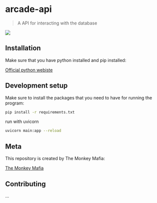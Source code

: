 # arcade-api

> A API for interacting with the database

![](header.png)

## Installation

Make sure that you have python installed and pip installed:

[Official python webiste](https://www.python.org/downloads/)

## Development setup

Make sure to install the packages that you need to have for running the program:

```sh
pip install -r requirements.txt
```

run with uvicorn

```sh
uvicorn main:app --reload
```

## Meta

This repository is created by The Monkey Mafia:

[The Monkey Mafia](https://github.com/The-Monkey-Maffia)

## Contributing

...
